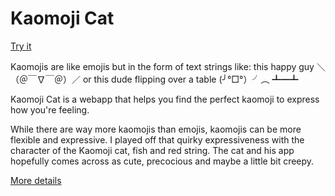 # Kaomoji Cat

[Try it](http://kaomoji.comoj.com/ "See Kaomoji Cat")

Kaomojis are like emojis but in the form of text strings like: 
this happy guy ＼（＠￣∇￣＠）／ 
or 
this dude flipping over a table (╯°□°）╯︵ ┻━┻

Kaomoji Cat is a webapp that helps you find the perfect kaomoji to express how you're feeling. 

While there are way more kaomojis than emojis, kaomojis can be more flexible and expressive. I played off that quirky expressiveness with the character of the Kaomoji cat, fish and red string. The cat and his app hopefully comes across as cute, precocious and maybe a little bit creepy.

[More details](http://pketh.org/Kaomoji-Cat)